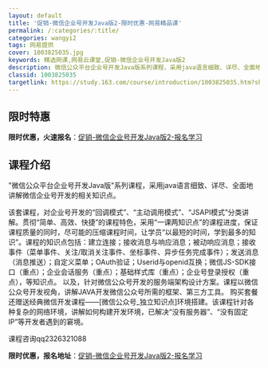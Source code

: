 ```yaml
---
layout: default
title: '促销-微信企业号开发Java版2-限时优惠-网易精品课'
permalink: /:categories/:title/
categories: wangyi2
tags: 网易提供
cover: 1003825035.jpg
keywords: 精选网课,网易云课堂,促销-微信企业号开发Java版2
description: 微信公众平台企业号开发Java版系列课程，采用java语言细致、详尽、全面地讲解微信企业号开发的相关知识点。该套课程，对
classid: 1003825035
targetlink: https://study.163.com/course/introduction/1003825035.htm?share=1&shareId=1025206652&utm_campaign=share&utm_medium=iphoneShare&utm_source=&utm_u=1025206652
---
```


## 限时特惠

**限时优惠，火速报名**：[促销-微信企业号开发Java版2-报名学习](https://study.163.com/course/introduction/1003825035.htm?share=1&shareId=1025206652&utm_campaign=share&utm_medium=iphoneShare&utm_source=&utm_u=1025206652)

## 课程介绍

"微信公众平台企业号开发Java版"系列课程，采用java语言细致、详尽、全面地讲解微信企业号开发的相关知识点。

该套课程，对企业号开发的“回调模式”、“主动调用模式”、“JSAPI模式”分类讲解。贯彻“简单、高效、快捷”的课程特色，采用“一课两知识点”的课程进度，保证课程质量的同时，尽可能的压缩课程时间，让学员“以最短的时间，学到最多的知识”。课程的知识点包括：建立连接；接收消息与响应消息；被动响应消息；接收事件（菜单事件、关注/取消关注事件、坐标事件、异步任务完成事件）；发送消息（消息推送）；自定义菜单；OAuth验证；Userid与openid互换；微信JS-SDK接口（重点）；企业会话服务（重点）；基础样式库（重点）；企业号登录授权（重点），等知识点。 以及，针对微信公众号开发的服务端架构设计方案。课程以微信公众号开发视角，讲解JAVA开发微信公众号所需的框架、第三方工具。 购买套餐还赠送经典微信开发课程——[微信公众号_独立知识点]环境搭建。该课程针对各种复杂的网络环境，讲解如何构建开发环境，已解决“没有服务器”、“没有固定IP”等开发者遇到的窘境。

课程咨询qq2326321088

**限时优惠，报名地址**：[促销-微信企业号开发Java版2-报名学习](https://study.163.com/course/introduction/1003825035.htm?share=1&shareId=1025206652&utm_campaign=share&utm_medium=iphoneShare&utm_source=&utm_u=1025206652)

